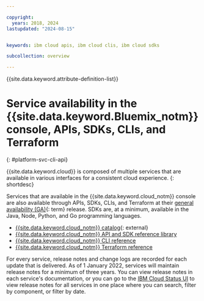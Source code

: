 ```yaml
---

copyright:
  years: 2018, 2024
lastupdated: "2024-08-15"


keywords: ibm cloud apis, ibm cloud clis, ibm cloud sdks

subcollection: overview

---
```


{{site.data.keyword.attribute-definition-list}}

# Service availability in the {{site.data.keyword.Bluemix_notm}} console, APIs, SDKs, CLIs, and Terraform
{: #platform-svc-cli-api}

{{site.data.keyword.cloud}} is composed of multiple services that are available in various interfaces for a consistent cloud experience.
{: shortdesc}

Services that are available in the {{site.data.keyword.cloud_notm}} console are also available through APIs, SDKs, CLIs, and Terraform at their [general availability (GA)](#x2117947){: term} release. SDKs are, at a minimum, available in the Java, Node, Python, and Go programming languages.

- [{{site.data.keyword.cloud_notm}} catalog](https://cloud.ibm.com/catalog){: external}
- [{{site.data.keyword.cloud_notm}} API and SDK reference library](/docs?tab=api-docs)
- [{{site.data.keyword.cloud_notm}} CLI reference](/docs/cli?topic=cli-ibmcloud_cli)
- [{{site.data.keyword.cloud_notm}} Terraform reference](/docs/ibm-cloud-provider-for-terraform?topic=ibm-cloud-provider-for-terraform-resources-datasource-list)

For every service, release notes and change logs are recorded for each update that is delivered. As of 1 January 2022, services will maintain release notes for a minimum of three years. You can view release notes in each service's documentation, or you can go to the [IBM Cloud Status UI](https://cloud.ibm.com/status/release-notes) to view release notes for all services in one place where you can search, filter by component, or filter by date.


